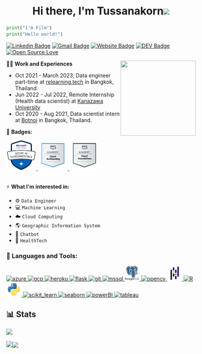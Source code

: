 <!-- ## Hi there 👋,  I am Tussanakorn                  

 -->
 <h1 align="center">Hi there, I'm Tussanakorn<img
src="https://github.com/blackcater/blackcater/raw/main/images/Hi.gif" height="32" /></h1>

```python
print("I'm Film")
print("Hello world!")
```

[![Linkedin Badge](https://img.shields.io/badge/-tussanakorn-blue?style=flat-square&logo=Linkedin&logoColor=white&link=https://www.linkedin.com/in/tussanakorn/)](https://www.linkedin.com/in/tussanakorn/)
[![Gmail Badge](https://img.shields.io/badge/-tussanakorn2000@gmail.com-c14438?style=flat-square&logo=Gmail&logoColor=white&link=mailto:tussanakorn2000@gmail.com)](mailto:tussanakorn2000@gmail.com)
[![Website Badge](https://img.shields.io/badge/Website-3b5998?style=flat-square&logo=google-chrome&logoColor=white)](https://tussanakorn.me/)
[![DEV Badge](https://img.shields.io/badge/-tussanakorn-0A0A0A?style=flat&logo=dev.to&logoColor=white)](https://www.cloudskillsboost.google/public_profiles/8c70814d-66c3-44df-8b7c-427a34535ec4)
[![Open Source Love](https://badges.frapsoft.com/os/v2/open-source.svg?v=103)](https://github.com/tussanakorn?tab=repositories) 

<!-- <img src="https://visitor-badge.glitch.me/badge?page_id=tussanakorn" alt="visitor"/>
 -->


<a href="#"><img align="right" src="https://github.com/blackcater/blackcater/raw/main/images/banner.gif" width="200 " height="200" /></a>

👨‍💻 **Work and Experiences**

- Oct 2021 - March 2023, Data engineer part-time at [relearning.tech](https://github.com/thainhf) in Bangkok, Thailand.
- Jun 2022 - Jul 2022, Remote Internship (Health data scientist) at [Kanazawa University](http://mathphys.w3.kanazawa-u.ac.jp/e/index.html) 
- Oct 2020 - Aug 2021, Data scientist intern at [Botnoi](https://botnoigroup.com/) in Bangkok, Thailand.


 📛 **Badges:**
 
<div>
<a href="https://www.credly.com/badges/11011b60-64c5-4e6b-97d7-4b5567d75102/public_url" target="_blank" rel="noreferrer">
    <img
      src="https://github.com/tussanakorn/tussanakorn/blob/main/images/azure-ai-fundamentals.png"
      alt="azure"
      width="80"
      height="80"
    />
 </a>
  <a href="https://www.credly.com/badges/004f9e6c-8e7f-428b-beb6-45e0ec228606/public_url" target="_blank" rel="noreferrer">
    <img
      src="https://github.com/tussanakorn/tussanakorn/blob/main/images/AWS_ACA.png"
      alt="azure"
      width="80"
      height="80"
    />
 </a>
 <a href="https://www.credly.com/badges/2c0ae9a3-8842-4134-8962-96e359c660f1/public_url" target="_blank" rel="noreferrer">
    <img
      src="https://github.com/tussanakorn/tussanakorn/blob/main/images/AWS_ACF.png"
      alt="azure"
      width="80"
      height="80"
    />
 </a>
 </div>
 <br>
 
⚡ **What I'm interested in:** 

- ⚙ `Data Engineer`
- 💻 `Machine Learning`
- ☁️ `Cloud Computing`
- 🌎 `Geographic Information System `
- 🤖 `Chatbot`
- 🏥 `HealthTech`

<h3 align="left">🌱 Languages and Tools:</h3>
<p align="left">
  <a href="https://azure.microsoft.com/en-in/" target="_blank" rel="noreferrer">
    <img
      src="https://www.vectorlogo.zone/logos/microsoft_azure/microsoft_azure-icon.svg"
      alt="azure"
      width="40"
      height="40"
    />
  </a>
  <a href="https://cloud.google.com" target="_blank" rel="noreferrer">
    <img
      src="https://www.vectorlogo.zone/logos/google_cloud/google_cloud-icon.svg"
      alt="gcp"
      width="40"
      height="40"
    />
  </a>
  <a href="https://heroku.com" target="_blank" rel="noreferrer">
    <img
      src="https://www.vectorlogo.zone/logos/heroku/heroku-icon.svg"
      alt="heroku"
      width="40"
      height="40"
    />
  </a>
  <a href="https://flask.palletsprojects.com/" target="_blank" rel="noreferrer">
    <img
      src="https://www.vectorlogo.zone/logos/pocoo_flask/pocoo_flask-icon.svg"
      alt="flask"
      width="40"
      height="40"
    />
  </a>
  <a href="https://git-scm.com/" target="_blank" rel="noreferrer">
    <img
      src="https://www.vectorlogo.zone/logos/git-scm/git-scm-icon.svg"
      alt="git"
      width="40"
      height="40"
    />
  </a>
  <a
    href="https://www.microsoft.com/en-us/sql-server"
    target="_blank"
    rel="noreferrer"
  >
    <img
      src="https://www.svgrepo.com/show/303229/microsoft-sql-server-logo.svg"
      alt="mssql"
      width="40"
      height="40"
    />
  </a>
  <a href="https://www.postgresql.org" target="_blank" rel="noreferrer">
    <img
      src="https://raw.githubusercontent.com/devicons/devicon/master/icons/postgresql/postgresql-original-wordmark.svg"
      alt="postgresql"
      width="40"
      height="40"
    />
  </a>
  <a href="https://opencv.org/" target="_blank" rel="noreferrer">
    <img
      src="https://www.vectorlogo.zone/logos/opencv/opencv-icon.svg"
      alt="opencv"
      width="40"
      height="40"
    />
  </a>
  <a href="https://pandas.pydata.org/" target="_blank" rel="noreferrer">
    <img
      src="https://raw.githubusercontent.com/devicons/devicon/2ae2a900d2f041da66e950e4d48052658d850630/icons/pandas/pandas-original.svg"
      alt="pandas"
      width="40"
      height="40"
    />
  </a>
  <a href="https://www.r-project.org/" target="_blank" rel="noreferrer">
    <img
      src="https://upload.wikimedia.org/wikipedia/commons/thumb/1/1b/R_logo.svg/724px-R_logo.svg.png"
      alt="R"
      width="40"
      height="40"
    />
  </a>
  <a href="https://www.python.org" target="_blank" rel="noreferrer">
    <img
      src="https://raw.githubusercontent.com/devicons/devicon/master/icons/python/python-original.svg"
      alt="python"
      width="40"
      height="40"
    />
  </a>
  <a href="https://scikit-learn.org/" target="_blank" rel="noreferrer">
    <img
      src="https://upload.wikimedia.org/wikipedia/commons/0/05/Scikit_learn_logo_small.svg"
      alt="scikit_learn"
      width="40"
      height="40"
    />
  </a>
  <a href="https://seaborn.pydata.org/" target="_blank" rel="noreferrer">
    <img
      src="https://seaborn.pydata.org/_images/logo-mark-lightbg.svg"
      alt="seaborn"
      width="40"
      height="40"
    />
  </a>
  <a
    href="https://powerbi.microsoft.com/en-us/"
    target="_blank"
    rel="noreferrer"
  >
    <img
      src="https://upload.wikimedia.org/wikipedia/commons/thumb/c/cf/New_Power_BI_Logo.svg/630px-New_Power_BI_Logo.svg.png"
      alt="powerBI"
      width="40"
      height="40"
    />
  </a>
  <a
    href="https://www.tableau.com/about/media-download-center"
    target="_blank"
    rel="noreferrer"
  >
    <img
      src="https://logos-world.net/wp-content/uploads/2021/10/Tableau-Emblem.png"
      alt="tableau"
      width="40"
      height="40"
    />
  </a>
</p>



## 📊 Stats
![](https://github-profile-summary-cards.vercel.app/api/cards/profile-details?username=tussanakorn&theme=dracula)

<a href="#">
  <img align="left" src="https://github-profile-summary-cards.vercel.app/api/cards/repos-per-language?username=tussanakorn&theme=dracula" />
</a>
<a href="#">  
  <img align="center" src="https://github-profile-summary-cards.vercel.app/api/cards/stats?username=tussanakorn&theme=dracula" /
</a>
  
